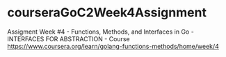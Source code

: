 # courseraGoC2Week4Assignment
Assigment Week #4 - Functions, Methods, and Interfaces in Go - INTERFACES FOR ABSTRACTION  - Course https://www.coursera.org/learn/golang-functions-methods/home/week/4
